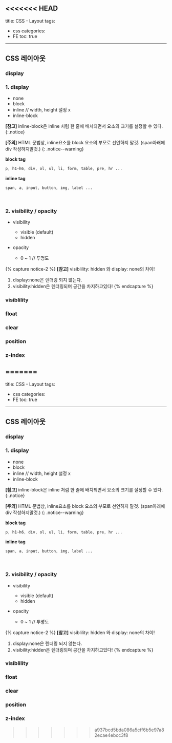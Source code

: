 <<<<<<< HEAD
---
title: CSS - Layout
tags:
- css
categories:
- FE
toc: true
---

## CSS 레이아웃

### display
### 1. display

* none
* block
* inline // width, height 설정 x
* inline-block

**[참고]** inline-block은 inline 처럼 한 줄에 배치되면서 요소의 크기를 설정할 수 있다.
{:.notice}

**[주의]** HTML 문법상, inline요소를 block 요소의 부모로 선언하지 말것. (span아래에 div 작성하지말것.)
{: .notice--warning}


**block tag**

```css
p, h1~h6, div, ol, ul, li, form, table, pre, hr ...
```

**inline tag**

```css
span, a, input, button, img, label ...
```

<br>


### 2. visibility / opacity

* visibility
	* visible (default)
	* hidden

* opacity
	* 0 ~ 1 // 투명도



{% capture notice-2 %}
**[참고]** visiblility: hidden 와 display: none의 차이!
1. display:none은 렌더링 되지 않는다.
2. visibility:hidden은 렌더링되며 공간을 차지하고있다!
{% endcapture %}
### visiblility

### float

### clear

### position

### z-index
=======
---
title: CSS - Layout
tags:
- css
categories:
- FE
toc: true
---

## CSS 레이아웃

### display
### 1. display

* none
* block
* inline // width, height 설정 x
* inline-block

**[참고]** inline-block은 inline 처럼 한 줄에 배치되면서 요소의 크기를 설정할 수 있다.
{:.notice}

**[주의]** HTML 문법상, inline요소를 block 요소의 부모로 선언하지 말것. (span아래에 div 작성하지말것.)
{: .notice--warning}


**block tag**

```css
p, h1~h6, div, ol, ul, li, form, table, pre, hr ...
```

**inline tag**

```css
span, a, input, button, img, label ...
```

<br>


### 2. visibility / opacity

* visibility
	* visible (default)
	* hidden

* opacity
	* 0 ~ 1 // 투명도



{% capture notice-2 %}
**[참고]** visiblility: hidden 와 display: none의 차이!
1. display:none은 렌더링 되지 않는다.
2. visibility:hidden은 렌더링되며 공간을 차지하고있다!
{% endcapture %}
### visiblility

### float

### clear

### position

### z-index
>>>>>>> a937bcd5bda086a5cff6b5e97a82ecae4ebcc3f8
